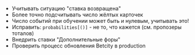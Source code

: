 * Учитывать ситуацию "ставка возвращена"
* Более точно подсчитывать число жёлтых карточек
* Число событий при обучении может быть и нулевым, учитывать это!
* Исправить: `probabilities[()]` - не то, что кажется (см. пропозеры тоталов)
* Внедрить ставки "Дополнительные форы"
* Проверить процесс обновления Betcity в production
